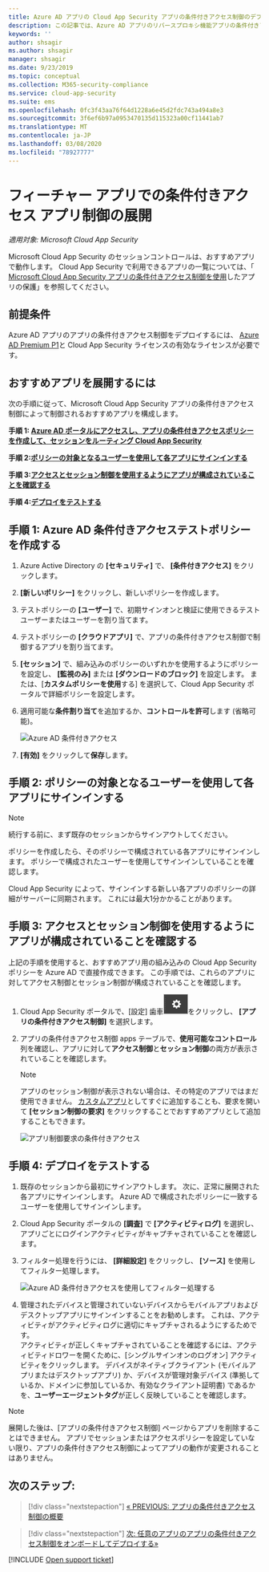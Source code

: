 ```yaml
---
title: Azure AD アプリの Cloud App Security アプリの条件付きアクセス制御のデプロイ
description: この記事では、Azure AD アプリのリバースプロキシ機能アプリの条件付きアクセス制御 Microsoft Cloud App Security を展開する方法について説明します。
keywords: ''
author: shsagir
ms.author: shsagir
manager: shsagir
ms.date: 9/23/2019
ms.topic: conceptual
ms.collection: M365-security-compliance
ms.service: cloud-app-security
ms.suite: ems
ms.openlocfilehash: 0fc3f43aa76f64d1228a6e45d2fdc743a494a8e3
ms.sourcegitcommit: 3f6ef6b97a0953470135d115323a00cf11441ab7
ms.translationtype: MT
ms.contentlocale: ja-JP
ms.lasthandoff: 03/08/2020
ms.locfileid: "78927777"
---
```

# <a name="deploy-conditional-access-app-control-for-featured-apps"></a>フィーチャー アプリでの条件付きアクセス アプリ制御の展開

*適用対象: Microsoft Cloud App Security*

Microsoft Cloud App Security のセッションコントロールは、おすすめアプリで動作します。 Cloud App Security で利用できるアプリの一覧については、「 [Microsoft Cloud App Security アプリの条件付きアクセス制御を使用](proxy-intro-aad.md#featured-apps)したアプリの保護」を参照してください。

## <a name="prerequisites"></a>前提条件

Azure AD アプリのアプリの条件付きアクセス制御をデプロイするには、 [Azure AD Premium P1](https://docs.microsoft.com/azure/active-directory/license-users-groups)と Cloud App Security ライセンスの有効なライセンスが必要です。

## <a name="to-deploy-featured-apps"></a>おすすめアプリを展開するには

次の手順に従って、Microsoft Cloud App Security アプリの条件付きアクセス制御によって制御されるおすすめアプリを構成します。

**手順 1: [Azure AD ポータルにアクセスし、アプリの条件付きアクセスポリシーを作成して、セッションをルーティング Cloud App Security](#add-azure-ad)**

**手順 2:[ポリシーの対象となるユーザーを使用して各アプリにサインインする](#sign-in-scoped)**

**手順 3:[アクセスとセッション制御を使用するようにアプリが構成されていることを確認する](#portal)**

**手順 4:[デプロイをテストする](#test)**

## 手順 1: Azure AD 条件付きアクセステストポリシーを作成する<a name="add-azure-ad"></a>

1. Azure Active Directory の **[セキュリティ]** で、 **[条件付きアクセス]** をクリックします。

1. **[新しいポリシー]** をクリックし、新しいポリシーを作成します。

1. テストポリシーの **[ユーザー]** で、初期サインオンと検証に使用できるテストユーザーまたはユーザーを割り当てます。

1. テストポリシーの **[クラウドアプリ]** で、アプリの条件付きアクセス制御で制御するアプリを割り当てます。

1. **[セッション]** で、組み込みのポリシーのいずれかを使用するようにポリシーを設定し、 **[監視のみ]** または **[ダウンロードのブロック]** を設定します。 または、[**カスタムポリシーを使用**する] を選択して、Cloud App Security ポータルで詳細ポリシーを設定します。

1. 適用可能な**条件割り当て**を追加するか、**コントロールを許可**します (省略可能)。

    ![Azure AD 条件付きアクセス](media/azure-ad-caac-policy.png)

1. **[有効]** をクリックして**保存**します。

## 手順 2: ポリシーの対象となるユーザーを使用して各アプリにサインインする<a name="sign-in-scoped"></a>

> [!NOTE]
> 続行する前に、まず既存のセッションからサインアウトしてください。

ポリシーを作成したら、そのポリシーで構成されている各アプリにサインインします。 ポリシーで構成されたユーザーを使用してサインインしていることを確認します。

Cloud App Security によって、サインインする新しい各アプリのポリシーの詳細がサーバーに同期されます。 これには最大1分かかることがあります。

## 手順 3: アクセスとセッション制御を使用するようにアプリが構成されていることを確認する<a name="portal"></a>

上記の手順を使用すると、おすすめアプリ用の組み込みの Cloud App Security ポリシーを Azure AD で直接作成できます。 この手順では、これらのアプリに対してアクセス制御とセッション制御が構成されていることを確認します。

1. Cloud App Security ポータルで、[設定] 歯車![設定アイコン](media/settings-icon.png "設定アイコン")をクリックし、 **[アプリの条件付きアクセス制御]** を選択します。

1. アプリの条件付きアクセス制御 apps テーブルで、**使用可能なコントロール** 列を確認し、アプリに対して**アクセス制御**と**セッション制御**の両方が表示されていることを確認します。

    > [!NOTE]
    > アプリのセッション制御が表示されない場合は、その特定のアプリではまだ使用できません。 [カスタムアプリ](proxy-deployment-any-app.md)としてすぐに追加することも、要求を開いて **[セッション制御の要求]** をクリックすることでおすすめアプリとして追加することもできます。
    >
    >![アプリ制御要求の条件付きアクセス](media/caac-request.png)

## 手順 4: デプロイをテストする<a name="test"></a>

1. 既存のセッションから最初にサインアウトします。 次に、正常に展開された各アプリにサインインします。 Azure AD で構成されたポリシーに一致するユーザーを使用してサインインします。

1. Cloud App Security ポータルの **[調査]** で **[アクティビティログ]** を選択し、アプリごとにログインアクティビティがキャプチャされていることを確認します。

1. フィルター処理を行うには、 **[詳細設定]** をクリックし、 **[ソース]** を使用してフィルター処理します。

    ![Azure AD 条件付きアクセスを使用してフィルター処理する](media/sso-logon.png)

1. 管理されたデバイスと管理されていないデバイスからモバイルアプリおよびデスクトップアプリにサインインすることをお勧めします。 これは、アクティビティがアクティビティログに適切にキャプチャされるようにするためです。<br />
アクティビティが正しくキャプチャされていることを確認するには、アクティビティドロワーを開くために、[シングルサインオンのログオン] アクティビティをクリックします。 デバイスがネイティブクライアント (モバイルアプリまたはデスクトップアプリ) か、デバイスが管理対象デバイス (準拠しているか、ドメインに参加しているか、有効なクライアント証明書) であるかを、**ユーザーエージェントタグ**が正しく反映していることを確認します。

> [!NOTE]
> 展開した後は、[アプリの条件付きアクセス制御] ページからアプリを削除することはできません。 アプリでセッションまたはアクセスポリシーを設定していない限り、アプリの条件付きアクセス制御によってアプリの動作が変更されることはありません。

## <a name="next-steps"></a>次のステップ:

> [!div class="nextstepaction"]
> [« PREVIOUS: アプリの条件付きアクセス制御の概要](proxy-intro-aad.md)

> [!div class="nextstepaction"]
> [次: 任意のアプリのアプリの条件付きアクセス制御をオンボードしてデプロイする»](proxy-deployment-any-app.md)

[!INCLUDE [Open support ticket](includes/support.md)]
